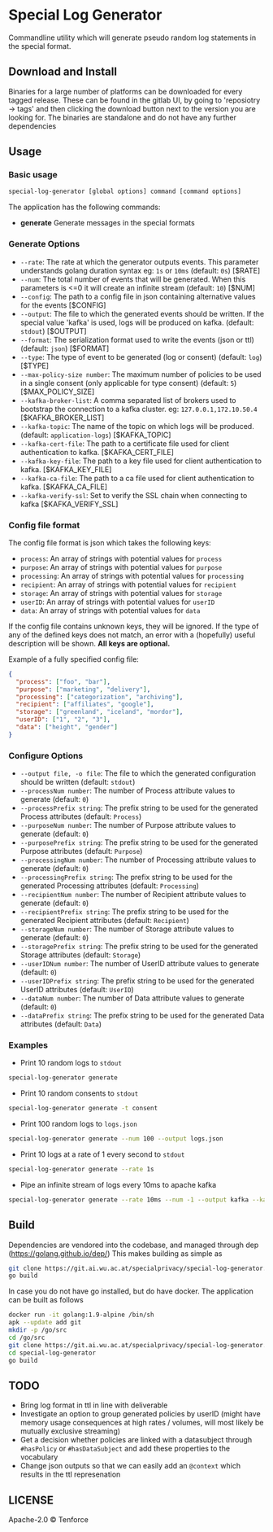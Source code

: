 # Special Log Generator
Commandline utility which will generate pseudo random log statements in the
special format.

## Download and Install
Binaries for a large number of platforms can be downloaded for every tagged release.
These can be found in the gitlab UI, by going to 'reposiotry -> tags' and then clicking the download button next to the version you are looking for.
The binaries are standalone and do not have any further dependencies

## Usage

### Basic usage
```bash
special-log-generator [global options] command [command options]
```

The application has the following commands:
- **generate** Generate messages in the special formats

### Generate Options
- `--rate`: The rate at which the generator outputs events. This parameter understands golang duration syntax eg: `1s` or `10ms` (default: `0s`) [$RATE]
- `--num`: The total number of events that will be generated. When this parameters is <=0 it will create an infinite stream (default: `10`) [$NUM]
- `--config`: The path to a config file in json containing alternative values for the events [$CONFIG]
- `--output`: The file to which the generated events should be written. If the special value 'kafka' is used, logs will be produced on kafka. (default: `stdout`) [$OUTPUT]
- `--format`: The serialization format used to write the events (json or ttl) (default: `json`) [$FORMAT]
- `--type`: The type of event to be generated (log or consent) (default: `log`) [$TYPE]
- `--max-policy-size number`: The maximum number of policies to be used in a single consent (only applicable for type consent) (default: `5`) [$MAX_POLICY_SIZE]
- `--kafka-broker-list`: A comma separated list of brokers used to bootstrap the connection to a kafka cluster. eg: `127.0.0.1,172.10.50.4` [$KAFKA_BROKER_LIST]
- `--kafka-topic`: The name of the topic on which logs will be produced. (default: `application-logs`) [$KAFKA_TOPIC]
- `--kafka-cert-file`: The path to a certificate file used for client authentication to kafka. [$KAFKA_CERT_FILE]
- `--kafka-key-file`: The path to a key file used for client authentication to kafka. [$KAFKA_KEY_FILE]
- `--kafka-ca-file`: The path to a ca file used for client authentication to kafka. [$KAFKA_CA_FILE]
- `--kafka-verify-ssl`: Set to verify the SSL chain when connecting to kafka [$KAFKA_VERIFY_SSL]

### Config file format
The config file format is json which takes the following keys:
- `process`: An array of strings with potential values for `process`
- `purpose`: An array of strings with potential values for `purpose`
- `processing`: An array of strings with potential values for `processing`
- `recipient`: An array of strings with potential values for `recipient`
- `storage`: An array of strings with potential values for `storage`
- `userID`: An array of strings with potential values for `userID`
- `data`: An array of strings with potential values for `data`

If the config file contains unknown keys, they will be ignored.
If the type of any of the defined keys does not match, an error with a (hopefully) useful description will be shown.
**All keys are optional.**

Example of a fully specified config file:

```json
{
  "process": ["foo", "bar"],
  "purpose": ["marketing", "delivery"],
  "processing": ["categorization", "archiving"],
  "recipient": ["affiliates", "google"],
  "storage": ["greenland", "iceland", "mordor"],
  "userID": ["1", "2", "3"],
  "data": ["height", "gender"]
}
```

### Configure Options
- `--output file, -o file`: The file to which the generated configuration should be written (default: `stdout`)
- `--processNum number`: The number of Process attribute values to generate (default: `0`)
- `--processPrefix string`: The prefix string to be used for the generated Process attributes (default: `Process`)
- `--purposeNum number`: The number of Purpose attribute values to generate (default: `0`)
- `--purposePrefix string`: The prefix string to be used for the generated Purpose attributes (default: `Purpose`)
- `--processingNum number`: The number of Processing attribute values to generate (default: `0`)
- `--processingPrefix string`: The prefix string to be used for the generated Processing attributes (default: `Processing`)
- `--recipientNum number`: The number of Recipient attribute values to generate (default: `0`)
- `--recipientPrefix string`: The prefix string to be used for the generated Recipient attributes (default: `Recipient`)
- `--storageNum number`: The number of Storage attribute values to generate (default: `0`)
- `--storagePrefix string`: The prefix string to be used for the generated Storage attributes (default: `Storage`)
- `--userIDNum number`: The number of UserID attribute values to generate (default: `0`)
- `--userIDPrefix string`: The prefix string to be used for the generated UserID attributes (default: `UserID`)
- `--dataNum number`: The number of Data attribute values to generate (default: `0`)
- `--dataPrefix string`: The prefix string to be used for the generated Data attributes (default: `Data`)

### Examples
- Print 10 random logs to `stdout`
```bash
special-log-generator generate
```
- Print 10 random consents to `stdout`
```bash
special-log-generator generate -t consent
```
- Print 100 random logs to `logs.json`
```bash
special-log-generator generate --num 100 --output logs.json
```
- Print 10 logs at a rate of 1 every second to `stdout`
```bash
special-log-generator generate --rate 1s
```
- Pipe an infinite stream of logs every 10ms to apache kafka
```bash
special-log-generator generate --rate 10ms --num -1 --output kafka --kafka-broker-list kafka:9092 --kafka-topic special-logs
```

## Build
Dependencies are vendored into the codebase, and managed through dep (https://golang.github.io/dep/)
This makes building as simple as

```bash
git clone https://git.ai.wu.ac.at/specialprivacy/special-log-generator.git # Ensure this is somewhere on the $GOPATH
go build
```

In case you do not have go installed, but do have docker. The application can be built as follows
```bash
docker run -it golang:1.9-alpine /bin/sh
apk --update add git
mkdir -p /go/src
cd /go/src
git clone https://git.ai.wu.ac.at/specialprivacy/special-log-generator.git
cd special-log-generator
go build
```

## TODO
* Bring log format in ttl in line with deliverable
* Investigate an option to group generated policies by userID (might have memory usage consequences at high rates / volumes, will most likely be mutually exclusive streaming)
* Get a decision whether policies are linked with a datasubject through `#hasPolicy` or `#hasDataSubject` and add these properties to the vocabulary
* Change json outputs so that we can easily add an `@context` which results in the ttl represenation

## LICENSE
Apache-2.0 © Tenforce
